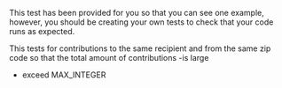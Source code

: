 This test has been provided for you so that you can see one example, however, you should be creating your own tests to check that your code runs as expected.


This tests for contributions to the same recipient and from the same zip code so that the total amount of contributions
-is large
- exceed MAX_INTEGER

